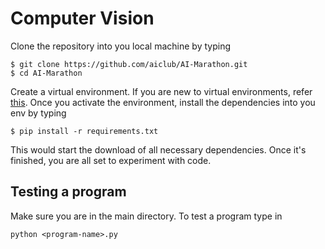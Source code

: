 # Computer Vision
Clone the repository into you local machine by typing
```
$ git clone https://github.com/aiclub/AI-Marathon.git
$ cd AI-Marathon
```
Create a virtual environment. If you are new to virtual environments, refer [this](https://realpython.com/python-virtual-environments-a-primer/).
Once you activate the environment, install the dependencies into you env by typing
```
$ pip install -r requirements.txt
```
This would start the download of all necessary dependencies. Once it's finished, you are all set to experiment with code.

## Testing a program
Make sure you are in the main directory.
To test a program type in
```
python <program-name>.py
```

